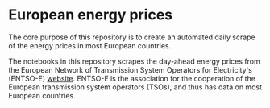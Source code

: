 # European energy prices

The core purpose of this repository is to create an automated daily scrape of the energy prices in most European countries. 

The notebooks in this repository scrapes the day-ahead energy prices from the European Network of Transmission System Operators for Electricity's (ENTSO-E) [website](https://transparency.entsoe.eu/transmission-domain/r2/dayAheadPrices/show?name=&defaultValue=false&viewType=GRAPH&areaType=BZN&atch=false&dateTime.dateTime=06.01.2023+00:00|CET|DAY&biddingZone.values=CTY|10YSE-1--------K!BZN|10Y1001A1001A47J&resolution.values=PT15M&resolution.values=PT30M&resolution.values=PT60M&dateTime.timezone=CET_CEST&dateTime.timezone_input=CET+(UTC+1)+/+CEST+(UTC+2)). ENTSO-E is the association for the cooperation of the European transmission system operators (TSOs), and thus has data on most European countries. 
